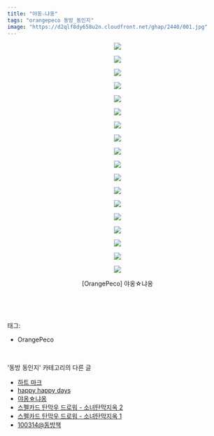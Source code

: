 ```yaml
---
title: "야옹☆냐옹"
tags: "orangepeco 동방_동인지"
image: "https://d2qlf8dy658u2n.cloudfront.net/ghap/2440/001.jpg"
---
```

<div class="article">
<p style="text-align: center; clear: none; float: none;"><img src="{{ site.imgserver12 }}/ghap/2440/001.jpg"/></p>
<p style="text-align: center; clear: none; float: none;"><img src="{{ site.imgserver12 }}/ghap/2440/002.jpg"/></p>
<p style="text-align: center; clear: none; float: none;"><img src="{{ site.imgserver12 }}/ghap/2440/003.jpg"/></p>
<p style="text-align: center; clear: none; float: none;"><img src="{{ site.imgserver12 }}/ghap/2440/004.jpg"/></p>
<p style="text-align: center; clear: none; float: none;"><img src="{{ site.imgserver12 }}/ghap/2440/005.jpg"/></p>
<p style="text-align: center; clear: none; float: none;"><img src="{{ site.imgserver12 }}/ghap/2440/006.jpg"/></p>
<p style="text-align: center; clear: none; float: none;"><img src="{{ site.imgserver12 }}/ghap/2440/007.jpg"/></p>
<p style="text-align: center; clear: none; float: none;"><img src="{{ site.imgserver12 }}/ghap/2440/008.jpg"/></p>
<p style="text-align: center; clear: none; float: none;"><img src="{{ site.imgserver12 }}/ghap/2440/009.jpg"/></p>
<p style="text-align: center; clear: none; float: none;"><img src="{{ site.imgserver12 }}/ghap/2440/010.jpg"/></p>
<p style="text-align: center; clear: none; float: none;"><img src="{{ site.imgserver12 }}/ghap/2440/011.jpg"/></p>
<p style="text-align: center; clear: none; float: none;"><img src="{{ site.imgserver12 }}/ghap/2440/012.jpg"/></p>
<p style="text-align: center; clear: none; float: none;"><img src="{{ site.imgserver12 }}/ghap/2440/013.jpg"/></p>
<p style="text-align: center; clear: none; float: none;"><img src="{{ site.imgserver12 }}/ghap/2440/014.jpg"/></p>
<p style="text-align: center; clear: none; float: none;"><img src="{{ site.imgserver12 }}/ghap/2440/015.jpg"/></p>
<p style="text-align: center; clear: none; float: none;"><img src="{{ site.imgserver12 }}/ghap/2440/016.jpg"/></p>
<p style="text-align: center; clear: none; float: none;"><img src="{{ site.imgserver12 }}/ghap/2440/017.jpg"/></p>
<p style="text-align: center; clear: none; float: none;"><img src="{{ site.imgserver12 }}/ghap/2440/018.jpg"/></p>
<p style="text-align: center; clear: none; float: none;">[OrangePeco] 야옹☆냐옹</p>
<p><br/></p>
</div><br/>
<div class="tagTrail">
<p>태그: </p>
<ul>
<li>OrangePeco</li>
</ul>
</div><br/>
<div class="another">
<p>'동방 동인지' 카테고리의 다른 글</p>
<ul>
<li><a href="/ghap_2442">하트 마크</a></li>
<li><a href="/ghap_2441">happy happy days</a></li>
<li><a href="/ghap_2440">야옹☆냐옹</a></li>
<li><a href="/ghap_2439">스펠카드 탄막우 드로워 - 소녀탄막지옥 2</a></li>
<li><a href="/ghap_2438">스펠카드 탄막우 드로워 - 소녀탄막지옥 1</a></li>
<li><a href="/ghap_2436">100314@동방책</a></li>
</ul>
</div><br/>
<div class="cb_module cb_fluid">
<div class="cb_wrt cb_profile">
</div><!-- commentList close -->
</div><br/>
